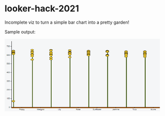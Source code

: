 # looker-hack-2021

Incomplete viz to turn a simple bar chart into a pretty garden!

Sample output:

<img src="/GardenChart.png"></img>

